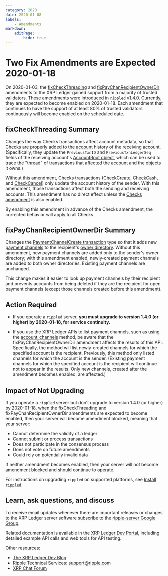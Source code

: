 ```yaml
---
category: 2020
date: 2020-01-08
labels:
    - Amendments
markdown:
    editPage:
        hide: true
---
```

# Two Fix Amendments are Expected 2020-01-18

On 2020-01-03, the [fixCheckThreading](https://xrpcharts.ripple.com/#/transactions/71460CE2DB7594C25A649C042D18BC3C027910CF02C60EC7F1E77660C9CAE1D2) and [fixPayChanRecipientOwnerDir](https://xrpcharts.ripple.com/#/transactions/4F5C639512B14BC6986026A2871CBF348C6092B1D4BE2DE9EE64D0F04E1EA5F7) amendments to the XRP Ledger gained support from a majority of trusted validators. These amendments were introduced in [`rippled` v1.4.0](https://github.com/ripple/rippled/releases/tag/1.4.0). Currently, they are expected to become enabled on 2020-01-18. Each amendment that continues to have the support of at least 80% of trusted validators continuously will become enabled on the scheduled date.

## fixCheckThreading Summary

Changes the way Checks transactions affect account metadata, so that Checks are properly added to the [account](https://xrpl.org/accounts.html) history of the receiving account. (Specifically, they update the `PreviousTxnID` and `PreviousTxnLedgerSeq` fields of the receiving account's [AccountRoot object](https://xrpl.org/accountroot.html), which can be used to trace the "thread" of transactions that affected the account and the objects it owns.)

Without this amendment, Checks transactions ([CheckCreate](https://xrpl.org/checkcreate.html), [CheckCash](https://xrpl.org/checkcash.html), and [CheckCancel](https://xrpl.org/checkcancel.html)) only update the account history of the sender. With this amendment, those transactions affect both the sending and receiving accounts. This amendment has no direct effect unless the [Checks amendment](https://xrpl.org/known-amendments.html#checks) is also enabled.

By enabling this amendment in advance of the Checks amendment, the corrected behavior will apply to all Checks.

## fixPayChanRecipientOwnerDir Summary

Changes the [PaymentChannelCreate transaction](https://xrpl.org/paymentchannelcreate.html) type so that it adds new [payment channels](https://xrpl.org/payment-channels.html) to the recipient's [owner directory](https://xrpl.org/directorynode.html). Without this amendment, new payment channels are added only to the sender's owner directory; with this amendment enabled, newly-created payment channels are added to both owner directories. Existing payment channels are unchanged.

This change makes it easier to look up payment channels by their recipient and prevents accounts from being deleted if they are the recipient for open payment channels (except those channels created before this amendment).


## Action Required

- If you operate a `rippled` server, **you must upgrade to version 1.4.0 (or higher) by 2020-01-18, for service continuity.**

- If you use the XRP Ledger APIs to list payment channels, such as using the [account_channels](https://xrpl.org/account_channels.html) method, be aware that the fixPayChanRecipientOwnerDir amendment affects the results of this API. Specifically, the method will list newly-created channels for which the specified account is the recipient. Previously, this method only listed channels for which the account is the sender. (Existing payment channels for which the specified account is the recipient will continue not to appear in the results. Only new channels, created after the amendment becomes enabled, are affected.)

## Impact of Not Upgrading

If you operate a `rippled` server but don’t upgrade to version 1.4.0 (or higher) by 2020-01-18, when the fixCheckThreading and fixPayChanRecipientOwnerDir amendments are expected to become enabled, then your server will become amendment blocked, meaning that your server:

* Cannot determine the validity of a ledger
* Cannot submit or process transactions
* Does not participate in the consensus process
* Does not vote on future amendments
* Could rely on potentially invalid data

If neither amendment becomes enabled, then your server will not become amendment blocked and should continue to operate.

For instructions on upgrading `rippled` on supported platforms, see [Install `rippled`](https://xrpl.org/install-rippled.html).

## Learn, ask questions, and discuss

To receive email updates whenever there are important releases or changes to the XRP Ledger server software subscribe to the [ripple-server Google Group](https://groups.google.com/forum/#!forum/ripple-server).

Related documentation is available in the [XRP Ledger Dev Portal](https://xrpl.org/), including detailed example API calls and web tools for API testing.

Other resources:

* [The XRP Ledger Dev Blog](https://xrpl.org/blog/)
* Ripple Technical Services: <support@ripple.com>
* [XRP Chat Forum](http://www.xrpchat.com/)
